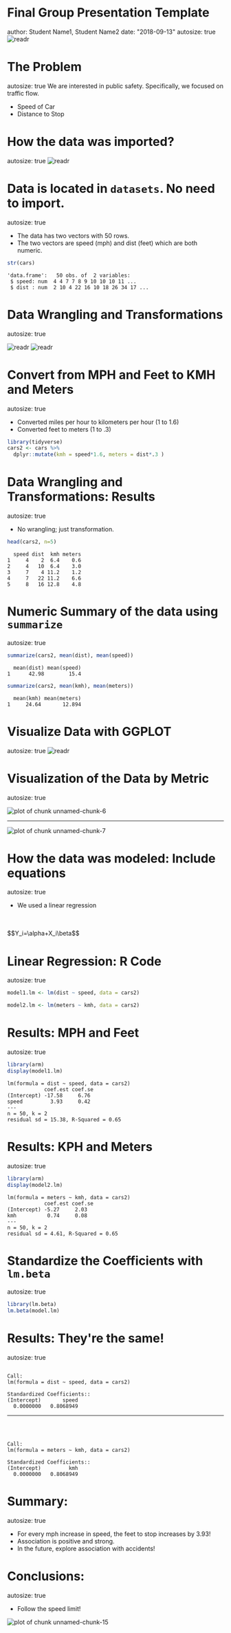 Final Group Presentation Template
========================================================
author: Student Name1, Student Name2
date: "2018-09-13"
autosize: true
<br>
![readr](images/tidy.png)

The Problem
========================================================
autosize: true
We are interested in public safety. Specifically, we focused on traffic flow.

- Speed of Car
- Distance to Stop

How the data was imported? 
========================================================
autosize: true
![readr](images/readr.png)


Data is located in `datasets`.  No need to import.
========================================================
autosize: true

- The data has two vectors with 50 rows. 
- The two vectors are speed (mph) and dist (feet) which are both numeric.


```r
str(cars)
```

```
'data.frame':	50 obs. of  2 variables:
 $ speed: num  4 4 7 7 8 9 10 10 10 11 ...
 $ dist : num  2 10 4 22 16 10 18 26 34 17 ...
```

Data Wrangling and Transformations
========================================================
autosize: true

![readr](images/forcats.png)
![readr](images/tidry.png)

Convert from MPH and Feet to KMH and Meters
========================================================
autosize: true
- Converted miles per hour to kilometers per hour (1 to 1.6)
- Converted feet to meters (1 to .3)

```r
library(tidyverse)
cars2 <- cars %>% 
  dplyr::mutate(kmh = speed*1.6, meters = dist*.3 )
```

Data Wrangling and Transformations: Results
========================================================
autosize: true
- No wrangling; just transformation.

```r
head(cars2, n=5)
```

```
  speed dist  kmh meters
1     4    2  6.4    0.6
2     4   10  6.4    3.0
3     7    4 11.2    1.2
4     7   22 11.2    6.6
5     8   16 12.8    4.8
```

Numeric Summary of the data using `summarize`
========================================================
autosize: true

```r
summarize(cars2, mean(dist), mean(speed))
```

```
  mean(dist) mean(speed)
1      42.98        15.4
```


```r
summarize(cars2, mean(kmh), mean(meters))
```

```
  mean(kmh) mean(meters)
1     24.64       12.894
```


Visualize Data with GGPLOT
========================================================
autosize: true
![readr](images/ggplot.png)

Visualization of the Data by Metric
========================================================
autosize: true

![plot of chunk unnamed-chunk-6](final_group-figure/unnamed-chunk-6-1.png)
***
![plot of chunk unnamed-chunk-7](final_group-figure/unnamed-chunk-7-1.png)

How the data was modeled: Include equations
========================================================
autosize: true
<br>
- We used a linear regression
<br>
<br>
$$Y_i=\alpha+X_i\beta$$


Linear Regression: R Code
========================================================
autosize: true


```r
model1.lm <- lm(dist ~ speed, data = cars2)
```


```r
model2.lm <- lm(meters ~ kmh, data = cars2)
```

Results: MPH and Feet
========================================================
autosize: true

```r
library(arm)
display(model1.lm)
```

```
lm(formula = dist ~ speed, data = cars2)
            coef.est coef.se
(Intercept) -17.58     6.76 
speed         3.93     0.42 
---
n = 50, k = 2
residual sd = 15.38, R-Squared = 0.65
```

Results: KPH and Meters
========================================================
autosize: true

```r
library(arm)
display(model2.lm)
```

```
lm(formula = meters ~ kmh, data = cars2)
            coef.est coef.se
(Intercept) -5.27     2.03  
kmh          0.74     0.08  
---
n = 50, k = 2
residual sd = 4.61, R-Squared = 0.65
```

Standardize the Coefficients with `lm.beta`
========================================================
autosize: true

```r
library(lm.beta)
lm.beta(model.lm)
```

Results: They're the same!
========================================================
autosize: true
<br>

```

Call:
lm(formula = dist ~ speed, data = cars2)

Standardized Coefficients::
(Intercept)       speed 
  0.0000000   0.8068949 
```
***
<br>

```

Call:
lm(formula = meters ~ kmh, data = cars2)

Standardized Coefficients::
(Intercept)         kmh 
  0.0000000   0.8068949 
```

Summary:
========================================================
autosize: true
- For every mph increase in speed, the feet to stop increases by 3.93!
- Association is positive and strong.
- In the future, explore association with accidents!

Conclusions:
========================================================
autosize: true
- Follow the speed limit!

![plot of chunk unnamed-chunk-15](final_group-figure/unnamed-chunk-15-1.png)
